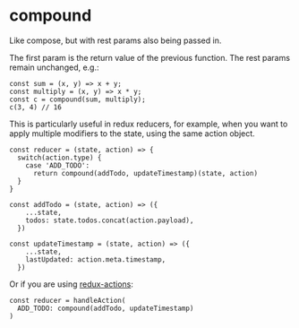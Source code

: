 # compound

Like compose, but with rest params also being passed in.

The first param is the return value of the previous function. The rest params remain unchanged, e.g.:

```
const sum = (x, y) => x + y;
const multiply = (x, y) => x * y;
const c = compound(sum, multiply);
c(3, 4) // 16
```

This is particularly useful in redux reducers, for example, when you want to apply multiple modifiers to the state, using the same action object.

```
const reducer = (state, action) => {
  switch(action.type) {
    case 'ADD_TODO':
      return compound(addTodo, updateTimestamp)(state, action)
  }
}

const addTodo = (state, action) => ({
    ...state,
    todos: state.todos.concat(action.payload),
  })

const updateTimestamp = (state, action) => ({
    ...state,
    lastUpdated: action.meta.timestamp,
  })
```

Or if you are using <a href="https://redux-actions.js.org/">redux-actions</a>:

```
const reducer = handleAction(
  ADD_TODO: compound(addTodo, updateTimestamp)
)
```
